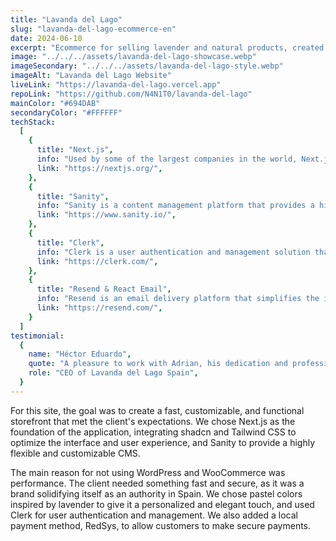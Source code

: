 ```yaml
---
title: "Lavanda del Lago"
slug: "lavanda-del-lago-ecommerce-en"
date: 2024-06-10
excerpt: "Ecommerce for selling lavender and natural products, created and powered by these technologies:"
image: "../../../assets/lavanda-del-lago-showcase.webp"
imageSecondary: "../../../assets/lavanda-del-lago-style.webp"
imageAlt: "Lavanda del Lago Website"
liveLink: "https://lavanda-del-lago.vercel.app"
repoLink: "https://github.com/N4N1T0/lavanda-del-lago"
mainColor: "#694DAB"
secondaryColor: "#FFFFFF"
techStack:
  [
    {
      title: "Next.js",
      info: "Used by some of the largest companies in the world, Next.js allows you to build complete web applications by extending the latest features of React and integrating powerful JavaScript tools based on Rust for the fastest builds.",
      link: "https://nextjs.org/",
    },
    {
      title: "Sanity",
      info: "Sanity is a content management platform that provides a highly flexible and customizable CMS, ideal for creating modern and scalable content experiences.",
      link: "https://www.sanity.io/",
    },
    {
      title: "Clerk",
      info: "Clerk is a user authentication and management solution that offers customizable sign-up, sign-in, and user profile features, making it easy to implement security in web applications.",
      link: "https://clerk.com/",
    },
    {
      title: "Resend & React Email",
      info: "Resend is an email delivery platform that simplifies the integration of notifications and email campaigns. Together with React Email, it allows you to design and send customizable emails using React components.",
      link: "https://resend.com/",
    }
  ]
testimonial:
  {
    name: "Héctor Eduardo",
    quote: "A pleasure to work with Adrian, his dedication and professionalism are exemplary.",
    role: "CEO of Lavanda del Lago Spain",
  }
---
```


For this site, the goal was to create a fast, customizable, and functional storefront that met the client's expectations. We chose Next.js as the foundation of the application, integrating shadcn and Tailwind CSS to optimize the interface and user experience, and Sanity to provide a highly flexible and customizable CMS.

The main reason for not using WordPress and WooCommerce was performance. The client needed something fast and secure, as it was a brand solidifying itself as an authority in Spain. We chose pastel colors inspired by lavender to give it a personalized and elegant touch, and used Clerk for user authentication and management. We also added a local payment method, RedSys, to allow customers to make secure payments.
